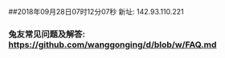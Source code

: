 ##2018年09月28日07时12分07秒 新址: 142.93.110.221
### 兔友常见问题及解答: https://github.com/wanggonging/d/blob/w/FAQ.md

